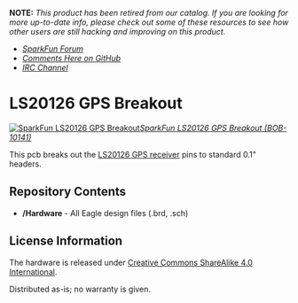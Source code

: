 **NOTE:** *This product has been retired from our catalog. If you are looking for more up-to-date info, please check out some of these resources to see how other users are still hacking and improving on this product.*
* *[SparkFun Forum](https://forum.sparkfun.com/)*
* *[Comments Here on GitHub](https://github.com/sparkfun/LS20126_GPS_Breakout/issues)*
* *[IRC Channel](https://www.sparkfun.com/news/263)*

LS20126 GPS Breakout
====================

[![SparkFun LS20126 GPS Breakout](https://cdn.sparkfun.com//assets/parts/4/4/1/8/10141-01.jpg)*SparkFun LS20126 GPS Breakout (BOB-10141)*](https://www.sparkfun.com/products/10141)

This pcb breaks out the [LS20126 GPS receiver](https://www.sparkfun.com/products/retired/9838) pins to standard 0.1" headers. 

Repository Contents
-------------------
* **/Hardware** - All Eagle design files (.brd, .sch)


License Information
-------------------
The hardware is released under [Creative Commons ShareAlike 4.0 International](https://creativecommons.org/licenses/by-sa/4.0/).

Distributed as-is; no warranty is given.
